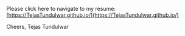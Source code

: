 Please click here to navigate to my resume: 
[https://TejasTundulwar.github.io/](https://TejasTundulwar.github.io/)


Cheers,
Tejas Tundulwar
